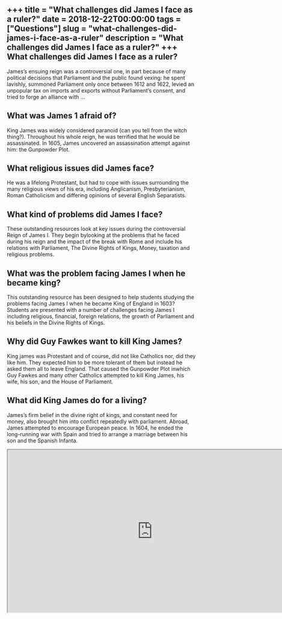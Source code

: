+++
title = "What challenges did James I face as a ruler?"
date = 2018-12-22T00:00:00
tags = ["Questions"]
slug = "what-challenges-did-james-i-face-as-a-ruler"
description = "What challenges did James I face as a ruler?"
+++
What challenges did James I face as a ruler?
--------------------------------------------

James’s ensuing reign was a controversial one, in part because of many political decisions that Parliament and the public found vexing: he spent lavishly, summoned Parliament only once between 1612 and 1622, levied an unpopular tax on imports and exports without Parliament’s consent, and tried to forge an alliance with …

What was James 1 afraid of?
---------------------------

King James was widely considered paranoid (can you tell from the witch thing?). Throughout his whole reign, he was terrified that he would be assassinated. In 1605, James uncovered an assassination attempt against him: the Gunpowder Plot.

What religious issues did James face?
-------------------------------------

He was a lifelong Protestant, but had to cope with issues surrounding the many religious views of his era, including Anglicanism, Presbyterianism, Roman Catholicism and differing opinions of several English Separatists.

What kind of problems did James I face?
---------------------------------------

These outstanding resources look at key issues during the controversial Reign of James I. They begin bylooking at the problems that he faced during his reign and the impact of the break with Rome and include his relations with Parliament, The Divine Rights of Kings, Money, taxation and religious problems.

What was the problem facing James I when he became king?
--------------------------------------------------------

This outstanding resource has been designed to help students studying the problems facing James I when he became King of England in 1603? Students are presented with a number of challenges facing James I including religious, financial, foreign relations, the growth of Parliament and his beliefs in the Divine Rights of Kings.

Why did Guy Fawkes want to kill King James?
-------------------------------------------

King james was Protestant and of course, did not like Catholics nor, did they like him. They expected him to be more tolerant of them but instead he asked them all to leave England. That caused the Gunpowder Plot inwhich Guy Fawkes and many other Catholics attempted to kill King James, his wife, his son, and the House of Parliament.

What did King James do for a living?
------------------------------------

James’s firm belief in the divine right of kings, and constant need for money, also brought him into conflict repeatedly with parliament. Abroad, James attempted to encourage European peace. In 1604, he ended the long-running war with Spain and tried to arrange a marriage between his son and the Spanish Infanta.

<iframe allow="accelerometer; autoplay; clipboard-write; encrypted-media; gyroscope; picture-in-picture" allowfullscreen="" class="__youtube_prefs__  epyt-is-override  no-lazyload" data-no-lazy="1" data-origheight="433" data-origwidth="770" data-skipgform_ajax_framebjll="" height="433" id="_ytid_67993" loading="lazy" src="https://www.youtube.com/embed/E78q43wHIVo?enablejsapi=1&autoplay=0&cc_load_policy=0&cc_lang_pref=&iv_load_policy=1&loop=0&modestbranding=0&rel=1&fs=1&playsinline=0&autohide=2&theme=dark&color=red&controls=1&" title="YouTube player" width="770"></iframe>